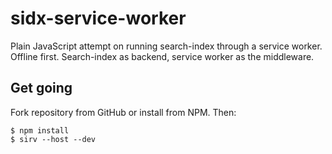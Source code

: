 # sidx-service-worker
Plain JavaScript attempt on running search-index through a service worker. Offline first. Search-index as backend, service worker as the middleware.

## Get going
Fork repository from GitHub or install from NPM. Then:
```console
$ npm install
$ sirv --host --dev
```
